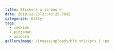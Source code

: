 ```yaml
---
title: Stickers a la moore
date: 2019-12-25T23:43:25.764Z
categories: Kitty
tags:
  - cookies
  - pizzaman
  - unicorn
galleryImage: /images/uploads/bla_stickers_1.jpg
---
```


